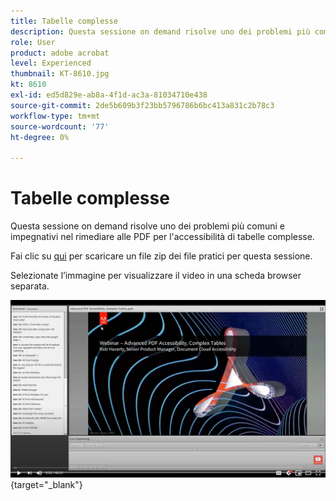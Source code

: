 ```yaml
---
title: Tabelle complesse
description: Questa sessione on demand risolve uno dei problemi più comuni e complessi nel rimediare alle PDF per l'accessibilità di tabelle complesse
role: User
product: adobe acrobat
level: Experienced
thumbnail: KT-8610.jpg
kt: 8610
exl-id: ed5d829e-ab8a-4f1d-ac3a-81034710e438
source-git-commit: 2de5b609b3f23bb5796786b6bc413a831c2b78c3
workflow-type: tm+mt
source-wordcount: '77'
ht-degree: 0%

---
```


# Tabelle complesse

Questa sessione on demand risolve uno dei problemi più comuni e impegnativi nel rimediare alle PDF per l&#39;accessibilità di tabelle complesse.

Fai clic su [qui](../assets/accessibilitysession3.zip) per scaricare un file zip dei file pratici per questa sessione.

Selezionate l’immagine per visualizzare il video in una scheda browser separata.

[![Video della terza sessione](../assets/Accessibilitysession3_YT.png)](https://youtu.be/kcM_jyHGd6Y){target=&quot;_blank&quot;}
